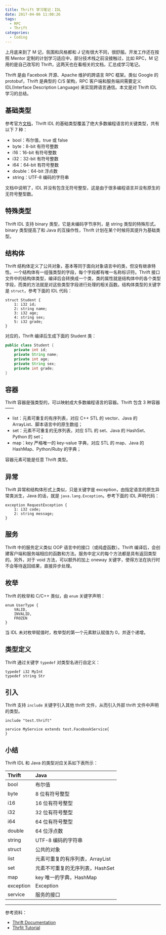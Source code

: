```yaml
---
title: Thrift 学习笔记：IDL
date: 2017-04-06 11:08:26
tags:
  - RPC
  - Thrift
categories:
  - Coding
---
```


上月底来到了 M 记，氛围和风格都和 J 记有很大不同，很舒服。开发工作还在按照 Mentor 定制的计划学习适应中，部分技术栈之前没接触过，比如 RPC，M 记用的是自己改写的 Thrift，这两天也在看相关的文档，汇总成学习笔记。

<!-- more -->

Thrift 是由 Facebook 开源、Apache 维护的跨语言 RPC 框架。类似 Google 的 protobuf，Thrift 是典型的 C/S 架构，RPC 客户端和服务端间需要定义 IDL(Interface Description Language) 来实现跨语言通信。本文是对 Thrift IDL 学习的总结。

## 基础类型

参考官方[文档](http://thrift.apache.org/docs/types)，Thrift IDL 的基础类型覆盖了绝大多数编程语言的关键类型，共有以下 7 种：
- bool：布尔值，true 或 false
- byte：8-bit 有符号整数
- i16：16-bit 有符号整数
- i32：32-bit 有符号整数
- i64：64-bit 有符号整数
- double：64-bit 浮点数
- string：UTF-8 编码的字符串

文档中说明了，IDL 并没有包含无符号整型，这是由于很多编程语言并没有原生的无符号整型数。

## 特殊类型

Thrift IDL 支持 binary 类型，它是未编码字节序列，是 string 类型的特殊形式。binary 类型提高了和 Java 的互操作性，Thrift 计划在某个时候将其提升为基础类型。

## 结构体

Thrift 结构体定义了公共对象，基本等同于面向对象语言中的类，但没有继承特性。一个结构体有一组强类型的字段，每个字段都有唯一名称标识符。Thrift 接口文件中的结构体类型，编译后会转换成一个类，类的属性就是结构体中的各个类型字段，而类的方法就是对这些类型字段进行处理的相关函数。结构体类型的关键字是 `struct`，参考下面的 IDL 代码：

```idl
struct Student {
    1: i32 id;
    2: string name;
    3: i32 age;
    4: string sex;
    5: i32 grade;
}
```

对应的，Thrift 编译后生成下面的 Student 类：

```java
public class Student {
    private int id;
    private String name;
    private int age;
    private String sex;
    private int grade;
}
```

## 容器

Thrift 容器是强类型的，可以映射成大多数编程语言的容器。Thrift 包含 3 种容器——
- list：元素可重复的有序列表，对应 C++ STL 的 vector、Java 的 ArrayList、脚本语言中的原生数组；
- set：元素不可重复的无序列表，对应 STL 的 set、Java 的 HashSet、Python 的 set；
- map：key 严格唯一的 key-value 字典，对应 STL 的 map、Java 的 HashMap、Python/Ruby 的字典；

容器元素可能是任意 Thrift 类型。

## 异常

Thrift 异常和结构体形式上类似，只是关键字是 exception，由指定语言的原生异常类派生，Java 的话，就是 `java.lang.Exception`。参考下面的 IDL 声明代码：

```idl
exception RequestException {
    1: i32 code;
    2: string message;
}
```

## 服务

Thrift 中的服务定义类似 OOP 语言中的接口（或纯虚函数）。Thrift 编译后，会创建客户端和服务端相应的函数和方法。服务中定义的每个方法都是具有返回类型的。另外，对于 void 方法，可以额外的加上 oneway 关键字，使得方法在执行时不会等待返回结果，直接异步处理。

## 枚举

Thrift 的枚举和 C/C++ 类似，由 `enum` 关键字声明：

```idl
enum UserType {
    VALID,
    INVALID,
    FROZEN
}
```

当 IDL 未对枚举赋值时，枚举型的第一个元素默认赋值为 0，并逐个递增。

## 类型定义

Thrift 通过关键字 `typedef` 对类型名进行自定义：

```idl
typedef i32 MyInt
typedef string Str
```

## 引入

Thrift 支持 `include` 关键字引入其他 thrift 文件，从而引入外部 thrift 文件中声明的类型。

```idl
include "test.thrift"

service MyService extends test.FacebookService{
}
```

## 小结

Thrift IDL 和 Java 的类型对应关系如下表所示：

| Thrift    | Java |
| :-------- | :---- |
| bool      | 布尔值 |
| byte      | 8 位有符号整型 |
| i16       | 16 位有符号整型 |
| i32       | 32 位有符号整型 |
| i64       | 64 位有符号整型 |
| double    | 64 位浮点数 |
| string    | UTF-8 编码的字符串 |
| struct    | 公共的对象 |
| list      | 元素可重复的有序列表，ArrayList |
| set       | 元素不可重复的无序列表，HashSet |
| map       | key 唯一的字典，HashMap |
| exception | Exception |
| service   | 服务的接口 |

*************************************************

参考资料：
- [Thrift Documentation](http://thrift.apache.org/docs/)
- [Thrfit Tutorial](http://thrift.apache.org/tutorial/java)